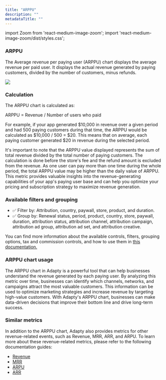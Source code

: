```yaml
---
title: "ARPPU"
description: ""
metadataTitle: ""
---
```


import Zoom from 'react-medium-image-zoom';
import 'react-medium-image-zoom/dist/styles.css';

### ARPPU

The Average revenue per paying user (ARPPU) chart displays the average revenue per paid user. It displays the actual revenue generated by paying customers, divided by the number of customers, minus refunds.


<Zoom>
  <img src={require('./img/55cb433-small-CleanShot_2023-05-09_at_14.10.022x.png').default}
  style={{
    border: '1px solid #727272', /* border width and color */
    width: '700px', /* image width */
    display: 'block', /* for alignment */
    margin: '0 auto' /* center alignment */
  }}
/>
</Zoom>





### Calculation

The ARPPU chart is calculated as:

ARPPU = Revenue / Number of users who paid

For example, if your app generated $10,000 in revenue over a given period and had 500 paying customers during that time, the ARPPU would be calculated as $10,000 / 500 = $20. This means that on average, each paying customer generated $20 in revenue during the selected period.

 It's important to note that the ARPPU value displayed represents the sum of total revenue divided by the total number of paying customers. The calculation is done before the store's fee and the refund amount is excluded from the revenue. As one user can pay more than one time during the whole period, the total ARPPU value may be higher than the daily value of ARPPU. This metric provides valuable insights into the revenue-generating capabilities of your app's paying user base and can help you optimize your pricing and subscription strategy to maximize revenue generation.

### Available filters and grouping

- ✅ Filter by: Attribution, country, paywall, store, product, and duration. 
- ✅ Group by: Renewal status, period, product, country, store, paywall, duration, attribution status, attribution channel, attribution campaign, attribution ad group, attribution ad set, and attribution creative. 

You can find more information about the available controls, filters, grouping options, tax and commission controls, and how to use them in [this documentation.](controls-filters-grouping-compare-proceeds)

### ARPPU chart usage

The ARPPU chart in Adapty is a powerful tool that can help businesses understand the revenue generated by each paying user. By analyzing this metric over time, businesses can identify which channels, networks, and campaigns attract the most valuable customers. This information can be used to optimize marketing strategies and increase revenue by targeting high-value customers. With Adapty's ARPPU chart, businesses can make data-driven decisions that improve their bottom line and drive long-term success.

### Similar metrics

In addition to the ARPPU chart, Adapty also provides metrics for other revenue-related events, such as Revenue, MRR, ARR, and ARPU. To learn more about these revenue-related metrics, please refer to the following documentation guides:

- [Revenue](revenue)
- [MRR](mrr)
- [ARPU](arpu)
- [ARR](arr)